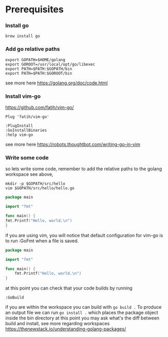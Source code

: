 # Prerequisites

### Install go
```terminal
brew install go
```

### Add go relative paths
```.zshrc
export GOPATH=$HOME/golang
export GOROOT=/usr/local/opt/go/libexec
export PATH=$PATH:$GOPATH/bin
export PATH=$PATH:$GOROOT/bin
```
see more here https://golang.org/doc/code.html

### Install vim-go
https://github.com/fatih/vim-go/

```.vimrc
Plug 'fatih/vim-go'
```

```vimTerminal
:PlugInstall
:GoInstallBinaries
:help vim-go
```
see more here https://robots.thoughtbot.com/writing-go-in-vim

### Write some code
so lets write some code, remember to add the relative paths to the golang workspace see above,
```
mkdir -p $GOPATH/src/hello
vim $GOPATH/src/hello/hello.go
```

```go
package main

import "fmt"

func main() {
fmt.Printf("Hello, world.\n")
}
```

if you are using vim, you will notice that default configuration for vim-go is to run :GoFmt when a file is saved.

```go
package main

import "fmt"

func main() {
	fmt.Printf("Hello, world.\n")
}
```

at this point you can check that your code builds by running 

```
:GoBuild
```

if you are within the workspace you can build with `go build .`
To produce an output file we can run `go install .` which places the package object inside the bin directory
at this point you may ask what's the diff between build and install, see more regarding workspaces https://thenewstack.io/understanding-golang-packages/

